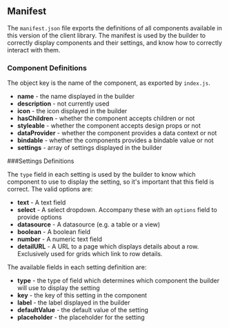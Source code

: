 ## Manifest

The `manifest.json` file exports the definitions of all components available in this version
of the client library. The manifest is used by the builder to correctly display components and
their settings, and know how to correctly interact with them.



### Component Definitions

The object key is the name of the component, as exported by `index.js`.

- **name** - the name displayed in the builder
- **description** - not currently used
- **icon** - the icon displayed in the builder
- **hasChildren** - whether the component accepts children or not
- **styleable** - whether the component accepts design props or not
- **dataProvider** - whether the component provides a data context or not
- **bindable** - whether the components provides a bindable value or not
- **settings** - array of settings displayed in the builder

###Settings Definitions

The `type` field in each setting is used by the builder to know which component to use to display
the setting, so it's important that this field is correct. The valid options are:

- **text** - A text field
- **select** - A select dropdown. Accompany these with an `options` field to provide options
- **datasource** - A datasource (e.g. a table or a view)
- **boolean** - A boolean field
- **number** - A numeric text field
- **detailURL** - A URL to a page which displays details about a row.
Exclusively used for grids which link to row details.


The available fields in each setting definition are:

- **type** - the type of field which determines which component the builder will use
to display the setting
- **key** - the key of this setting in the component
- **label** - the label displayed in the builder
- **defaultValue** - the default value of the setting
- **placeholder** - the placeholder for the setting
